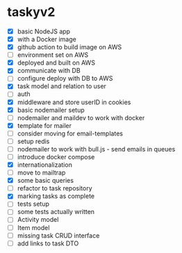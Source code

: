 # taskyv2

- [x] basic NodeJS app
- [x] with a Docker image
- [x] github action to build image on AWS
- [ ] environment set on AWS
- [x] deployed and built on AWS
- [x] communicate with DB
- [ ] configure deploy with DB to AWS
- [x] task model and relation to user
- [ ] auth
- [x] middleware and store userID in cookies
- [x] basic nodemailer setup
- [ ] nodemailer and maildev to work with docker
- [x] template for mailer
- [ ] consider moving for email-templates
- [ ] setup redis
- [ ] nodemailer to work with bull.js - send emails in queues
- [ ] introduce docker compose
- [x] internationalization
- [ ] move to mailtrap
- [x] some basic queries
- [ ] refactor to task repository
- [x] marking tasks as complete
- [ ] tests setup
- [ ] some tests actually written
- [ ] Activity model
- [ ] Item model
- [ ] missing task CRUD interface
- [ ] add links to task DTO
